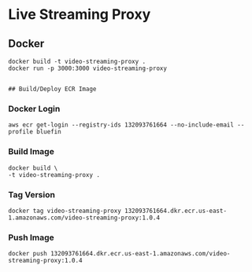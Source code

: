 # Live Streaming Proxy

## Docker
```
docker build -t video-streaming-proxy .
docker run -p 3000:3000 video-streaming-proxy


## Build/Deploy ECR Image
```

### Docker Login
```
aws ecr get-login --registry-ids 132093761664 --no-include-email --profile bluefin
```

### Build Image
```
docker build \
-t video-streaming-proxy .
```

### Tag Version
```
docker tag video-streaming-proxy 132093761664.dkr.ecr.us-east-1.amazonaws.com/video-streaming-proxy:1.0.4
```

### Push Image
```
docker push 132093761664.dkr.ecr.us-east-1.amazonaws.com/video-streaming-proxy:1.0.4
```
